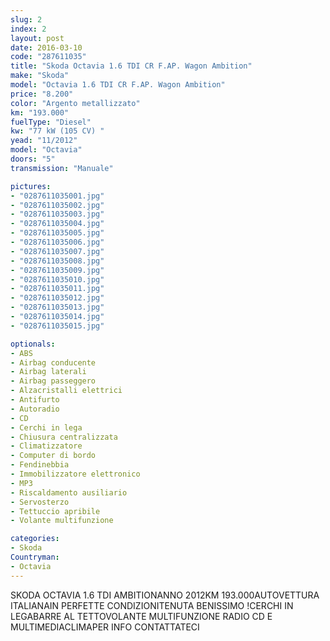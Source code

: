 ```yaml
---
slug: 2
index: 2
layout: post
date: 2016-03-10
code: "287611035"
title: "Skoda Octavia 1.6 TDI CR F.AP. Wagon Ambition"
make: "Skoda"
model: "Octavia 1.6 TDI CR F.AP. Wagon Ambition"
price: "8.200"
color: "Argento metallizzato"
km: "193.000"
fuelType: "Diesel"
kw: "77 kW (105 CV) "
yead: "11/2012"
model: "Octavia"
doors: "5"
transmission: "Manuale"

pictures:
- "0287611035001.jpg"
- "0287611035002.jpg"
- "0287611035003.jpg"
- "0287611035004.jpg"
- "0287611035005.jpg"
- "0287611035006.jpg"
- "0287611035007.jpg"
- "0287611035008.jpg"
- "0287611035009.jpg"
- "0287611035010.jpg"
- "0287611035011.jpg"
- "0287611035012.jpg"
- "0287611035013.jpg"
- "0287611035014.jpg"
- "0287611035015.jpg"

optionals:
- ABS
- Airbag conducente
- Airbag laterali
- Airbag passeggero
- Alzacristalli elettrici
- Antifurto
- Autoradio
- CD
- Cerchi in lega
- Chiusura centralizzata
- Climatizzatore
- Computer di bordo
- Fendinebbia
- Immobilizzatore elettronico
- MP3
- Riscaldamento ausiliario
- Servosterzo
- Tettuccio apribile
- Volante multifunzione

categories:
- Skoda
Countryman:
- Octavia
---
```

SKODA OCTAVIA 1.6 TDI AMBITIONANNO 2012KM 193.000AUTOVETTURA ITALIANAIN PERFETTE CONDIZIONITENUTA BENISSIMO !CERCHI IN LEGABARRE AL TETTOVOLANTE MULTIFUNZIONE RADIO CD E MULTIMEDIACLIMAPER INFO CONTATTATECI